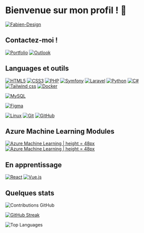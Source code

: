 # Bienvenue sur mon profil ! 👋

[![Fabien-Design](https://github-profile-trophy.vercel.app/?username=fabien-design&theme=onedark&rank=SECRET,SSS,SS,S,AAA,AA,A&no-bg=true&no-frame=true&margin-w=16)](https://github.com/ryo-ma/github-profile-trophy)

## Contactez-moi ! 

[![Portfolio](https://img.shields.io/badge/portfolio-000000?style=for-the-badge&logo=About.me&logoColor=white)](https://frozier.lyceestvincent.fr/)
[![Outlook](https://img.shields.io/badge/Outlook-000?style=for-the-badge&logo=microsoft-outlook&logoColor=0D68BB)](mailto:fabien.rozier@lyceestvincent.fr)



## Languages et outils

[![HTML5](https://img.shields.io/badge/-HTML5-000?style=for-the-badge&logo=HTML5&logoColor=E34F26)](https://www.w3.org/html/)
[![CSS3](https://img.shields.io/badge/-CSS3-000?style=for-the-badge&logo=CSS3&logoColor=1572B6)](https://developer.mozilla.org/fr/docs/Web/CSS)
[![PHP](https://img.shields.io/badge/-PHP-000?style=for-the-badge&logo=PHP&logoColor=777BB4)](https://www.php.net)
[![Symfony](https://img.shields.io/badge/-Symfony-000?style=for-the-badge&logo=Symfony&logoColor=FFF)](https://symfony.com)
[![Laravel](https://img.shields.io/badge/-Laravel-000?style=for-the-badge&logo=Laravel&logoColor=RED)](https://laravel.com)
[![Python](https://img.shields.io/badge/-Python-000?style=for-the-badge&logo=Python&logoColor=ffdd54)](https://python.org)
[![C#](https://img.shields.io/badge/-Csharp-000?style=for-the-badge&logo=Csharp&logoColor=A47BDE)]()
[![Tailwind css](https://img.shields.io/badge/Tailwind_CSS-000?style=for-the-badge&logo=tailwind-css&logoColor=#36B7F0)](https://tailwindcss.com)
[![Docker](https://img.shields.io/badge/-Docker-000?style=for-the-badge&logo=Docker&logoColor=BLUE)](https://www.docker.com)


[![MySQL](https://img.shields.io/badge/-MySQL-000?style=for-the-badge&&logo=MySQL&logoColor=4479A1)](https://www.mysql.com/)

[![Figma](https://img.shields.io/badge/-Figma-000?style=for-the-badge&&logo=Figma&logoColor=F24E1E)](https://www.figma.com/)

[![Linux](https://img.shields.io/badge/-Linux-000?style=for-the-badge&&logo=Linux&logoColor=FCC624)](https://www.linux.org/)
[![Git](https://img.shields.io/badge/-Git-000?style=for-the-badge&&logo=Git&logoColor=F05032)](https://git-scm.com/)
[![GitHub](https://img.shields.io/badge/-GitHub-000?style=for-the-badge&&logo=GitHub&logoColor=FFF)](https://www.github.com/)



## Azure Machine Learning Modules
[![Azure Machine Learning | height = 48px](https://learn.microsoft.com/fr-fr/training/achievements/explore-azure-machine-learning-workspace-resources-assets.svg)](https://learn.microsoft.com/api/achievements/share/fr-fr/FabienROZIER-3654/UXWKRGG3?sharingId=7052CDD058C66635)
[![Azure Machine Learning | height = 48px](https://learn.microsoft.com/fr-fr/training/achievements/explore-developer-tools-for-workspace-interaction.svg)](https://learn.microsoft.com/fr-fr/users/fabienrozier-3654/achievements/hrfg3xq8)


## En apprentissage

[![React](https://img.shields.io/badge/-React-000?style=for-the-badge&&logo=React&logoColor=FFF)](https://react.dev)
[![Vue.js](https://img.shields.io/badge/-Vuejs-000?style=for-the-badge&&logo=vuedotjs&logoColor=4FC08D)](https://vuejs.org)

## Quelques stats

![Contributions GitHub](https://github-readme-stats.vercel.app/api?username=fabien-design&custom_title=Contributions%20GitHub&show_icons=true&locale=fr&count_private=true&hide=issues&bg_color=0d1117&hide_border=true&icon_color=52BFEA&text_color=FFF&title_color=52BFEA)

[![GitHub Streak](https://github-readme-streak-stats.herokuapp.com?user=fabien-design&hide_border=true&locale=fr&background=0d1117&ring=52BFEA&stroke=52BFEA&fire=52BFEA&sideNums=FFFFFF&currStreakLabel=FFFFFF&sideLabels=FFFFFF&dates=FFFFFF&currStreakNum=FFFFFF)](https://git.io/streak-stats)

![Top Languages](https://github-readme-stats.vercel.app/api/top-langs/?username=fabien-design&locale=fr&bg_color=0d1117&hide_border=true&icon_color=52BFEA&text_color=FFF&title_color=52BFEA&show_icons=true&hide_border=true&layout=compact)
